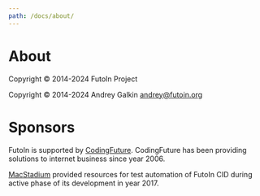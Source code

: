 ```yaml
---
path: /docs/about/
---
```


# About

Copyright &copy; 2014-2024 FutoIn Project

Copyright &copy; 2014-2024 Andrey Galkin <andrey@futoin.org>

# Sponsors

FutoIn is supported by [CodingFuture](https://codingfuture.net/).
CodingFuture has been providing solutions to internet business since year 2006.

[MacStadium](https://www.macstadium.com/) provided resources for test automation
of FutoIn CID during active phase of its development in year 2017.
